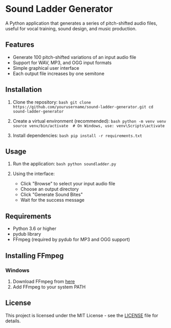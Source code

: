 # Sound Ladder Generator

A Python application that generates a series of pitch-shifted audio files, useful for vocal training, sound design, and music production.

## Features

- Generate 100 pitch-shifted variations of an input audio file
- Support for WAV, MP3, and OGG input formats
- Simple graphical user interface
- Each output file increases by one semitone

## Installation

1. Clone the repository:   ```bash
   git clone https://github.com/yourusername/sound-ladder-generator.git
   cd sound-ladder-generator   ```

2. Create a virtual environment (recommended):   ```bash
   python -m venv venv
   source venv/bin/activate  # On Windows, use: venv\Scripts\activate   ```

3. Install dependencies:   ```bash
   pip install -r requirements.txt   ```

## Usage

1. Run the application:   ```bash
   python soundladder.py   ```

2. Using the interface:
   - Click "Browse" to select your input audio file
   - Choose an output directory
   - Click "Generate Sound Bites"
   - Wait for the success message

## Requirements

- Python 3.6 or higher
- pydub library
- FFmpeg (required by pydub for MP3 and OGG support)

## Installing FFmpeg

### Windows
1. Download FFmpeg from [here](https://www.gyan.dev/ffmpeg/builds/)
2. Add FFmpeg to your system PATH


## License

This project is licensed under the MIT License - see the [LICENSE](LICENSE) file for details.